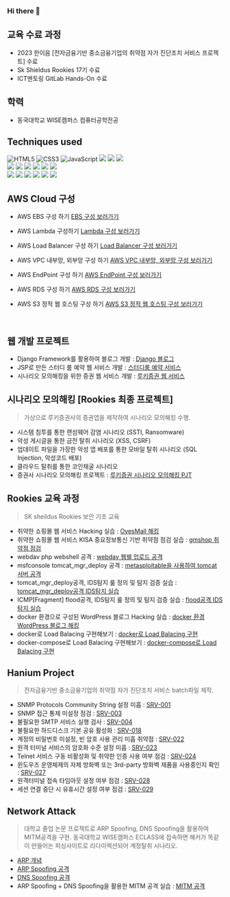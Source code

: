### Hi there 👋

## 교육 수료 과정
- 2023 한이음 [전자금융기반 중소금융기업의 취약점 자가 진단조치 서비스 프로젝트] 수료
- Sk Shieldus Rookies 17기 수료
- ICT멘토링 GitLab Hands-On 수료

## 학력
- 동국대학교 WISE캠퍼스 컴퓨터공학전공



## Techniques used
![HTML5](https://img.shields.io/badge/-HTML5-F05032?style=for-the-badge&logo=html5&logoColor=ffffff)
![CSS3](https://img.shields.io/badge/-CSS3-007ACC?style=for-the-badge&logo=css3)
![JavaScript](https://img.shields.io/badge/-JavaScript-%23F7DF1C?style=for-the-badge&logo=javascript&logoColor=000000&labelColor=%23F7DF1C&color=%23FFCE5A)
<img src="https://img.shields.io/badge/Python-3776AB?style=for-the-badge&logo=Python&logoColor=white">
<img src="https://img.shields.io/badge/django-092E20?style=for-the-badge&logo=django&logoColor=white">
<img src="https://img.shields.io/badge/oracle-F80000?style=for-the-badge&logo=oracle&logoColor=white"> 
<br>
<img src="https://img.shields.io/badge/mysql-4479A1?style=for-the-badge&logo=mysql&logoColor=white"> 
<img src="https://img.shields.io/badge/linux-FCC624?style=for-the-badge&logo=linux&logoColor=black"> 
<img src="https://img.shields.io/badge/aws-232F3E?style=for-the-badge&logo=amazonaws&logoColor=white"> 
<img src="https://img.shields.io/badge/apache tomcat-F8DC75?style=for-the-badge&logo=apachetomcat&logoColor=white">
<img src="https://img.shields.io/badge/bootstrap-7952B3?style=for-the-badge&logo=bootstrap&logoColor=white">
<img src="https://img.shields.io/badge/github-181717?style=for-the-badge&logo=github&logoColor=white">
<br>
<img src="https://img.shields.io/badge/git-F05032?style=for-the-badge&logo=git&logoColor=white">
<img src="https://img.shields.io/badge/wireshark-1679A7?style=for-the-badge&logo=wireshark&logoColor=white">
<img src="https://img.shields.io/badge/kali_linux-557C94?style=for-the-badge&logo=kali-linux&logoColor=white">
<img src="https://img.shields.io/badge/c-A8B9CC?style=for-the-badge&logo=c&logoColor=white">
<img src="https://img.shields.io/badge/java-007396?style=for-the-badge&logo=java&logoColor=white"> 
<img src="https://img.shields.io/badge/c++-00599C?style=for-the-badge&logo=c%2B%2B&logoColor=white">
<br>

## AWS Cloud 구성

- AWS EBS 구성 하기 <a href = "https://hanmin0512.github.io/cloud/AWS_EBS_Guide/"> EBS 구성 보러가기 </a>

- AWS Lambda 구성하기 <a href = "https://hanmin0512.github.io/cloud/AWS_Lambda_guide/"> Lambda 구성 보러가기 </a>

- AWS Load Balancer 구성 하기 <a href = "https://hanmin0512.github.io/cloud/AWS_Load_Balancer/"> Load Balancer 구성 보러가기 </a>


- AWS VPC 내부망, 외부망 구성 하기 <a href = "https://hanmin0512.github.io/cloud/VPC_guide/"> AWS VPC 내부망, 외부망 구성 보러가기 </a>

- AWS EndPoint 구성 하기  <a href = "https://hanmin0512.github.io/cloud/aws_EndPoint/"> AWS EndPoint 구성 보러가기 </a>

- AWS RDS 구성 하기 <a href = "https://hanmin0512.github.io/cloud/aws_RDS_guide/"> AWS RDS 구성 보러가기 </a>

- AWS S3 정적 웹 호스팅 구성 하기 <a href = "https://hanmin0512.github.io/cloud/aws_s3_guide/"> AWS S3 정적 웹 호스팅 구성 보러가기 </a>

<br>

## 웹 개발 프로젝트

- Django Framework를 활용하여 블로그 개발 : <a href = "https://hanmin0512.github.io/webproject/djangoBlog/"> Django 블로그 </a>
- JSP로 만든 스터디 룸 예약 웹 서비스 개발 : <a href ="https://hanmin0512.github.io/webproject/JSPDB/"> 스터디룸 예약 서비스 </a>
- 시나리오 모의해킹을 위한 증권 웹 서비스 개발 : <a href = "https://hanmin0512.github.io/webproject/rookiestock/"> 루키증권 웹 서비스 </a>


## 시나리오 모의해킹 [Rookies 최종 프로젝트]
> 가상으로 루키증권사의 증권앱을 제작하여 시나리오 모의해킹 수행.
- 시스템 침투를 통한 랜섬웨어 감염 시나리오 (SSTI, Ransomware) 
- 악성 게시글을 통한 금전 탈취 시나리오 (XSS, CSRF)
- 업데이트 파일을 가장한 악성 앱 배포를 통한 모바일 탈취 시나리오 (SQL Injection, 악성코드 배포)
- 클라우드 탈취를 통한 코인채굴 시나리오
- 증권사 시나리오 모의해킹 프로젝트 : <a href = "https://hanmin0512.github.io/security/Rookiestock/"> 루키증권 시나리오 모의해킹 PJT </a>

## Rookies 교육 과정
> SK sheildus Rookies 보안 기초 교육
- 취약한 쇼핑몰 웹 서비스 Hacking 실습 :  <a href = "https://hanmin0512.github.io/security/web_vuln_hack/"> OyesMall 해킹 </a>
- 취약한 쇼핑몰 웹 서비스 KISA 중요정보통신 기반 취약점 점검 실습 : <a href = "https://hanmin0512.github.io/security/web_checker/"> gmshop 취약점 점검 </a>
- webdav php webshell 공격 : <a href = "https://hanmin0512.github.io/security/metasploitable2_upload_webphpshell/"> webdav 웹쉘 업로드 공격 </a>
- msfconsole tomcat_mgr_deploy 공격 : <a href = "https://hanmin0512.github.io/security/metasploit2_tomcat_jsp_shell/"> metasploitable을 사용하여 tomcat 서버 공격 </a>
- tomcat_mgr_deploy공격, IDS탐지 룰 정의 및 탐지 검증 실습 : <a href = "https://hanmin0512.github.io/security/IDS_Detection_tomcat_mgr_deploy/"> tomcat_mgr_deploy공격 IDS탐지 실습 </a>
- ICMP[Fragment] flood공격, IDS탐지 룰 정의 및 탐지 검증 실습 : <a href = "https://hanmin0512.github.io/security/IDS_ICMP_Detection/"> flood공격 IDS 탐지 실습 </a>
- docker 환경으로 구성된 WordPress 블로그 Hacking 실습 : <a href = "https://hanmin0512.github.io/security/docker_wp_hack/"> docker 환경 WordPress 블로그 해킹 </a>
- docker로 Load Balacing 구현해보기 : <a href = "https://hanmin0512.github.io/security/docker_Load_Balancer/">  docker로 Load Balacing 구현 </a>
- docker-compose로 Load Balacing 구현해보기 : <a href = "https://hanmin0512.github.io/security/docker_compose_loadbalancer/"> docker-compose로 Load Balacing 구현 </a>


## Hanium Project
> 전자금융기반 중소금융기업의 취약점 자가 진단조치 서비스 batch파일 제작.
- SNMP Protocols Community String 설정 미흡 : <a href = "https://hanmin0512.github.io/security/SRV01/"> SRV-001 </a>
- SNMP 접근 통제 미설정 점검 : <a href = "https://hanmin0512.github.io/security/SRV03/"> SRV-003 </a>
- 불필요한 SMTP 서비스 실행 검사 : <a href = "https://hanmin0512.github.io/security/SRV04/"> SRV-004 </a>
- 불필요한 하드디스크 기본 공유 활성화 : <a href = "https://hanmin0512.github.io/security/SRV018//"> SRV-018 </a>
- 계정의 비밀번호 미설정, 빈 암호 사용 관리 미흡 취약점 : <a href = "https://hanmin0512.github.io/security/SRV022/"> SRV-022 </a>
- 원격 터미널 서비스의 암호화 수준 설정 미흡 : <a href = "https://hanmin0512.github.io/security/SRV023/"> SRV-023 </a>
- Telnet 서비스 구동 비활성화 및 취약한 인증 사용 여부 점검 : <a href = "https://hanmin0512.github.io/security/SRV024/"> SRV-024 </a>
- 윈도우즈 운영체제의 자체 방화벽 또는 3rd-party 방화벽 제품을 사용중인지 확인 : <a href = "https://hanmin0512.github.io/security/SRV027/"> SRV-027 </a>
- 원격터미널 접속 타임아웃 설정 여부 점검 : <a href = "https://hanmin0512.github.io/security/SRV028/"> SRV-028 </a>
- 세션 연결 중단 시 유휴시간 설정 여부 점검 : <a href = "https://hanmin0512.github.io/security/SRV-029/"> SRV-029 </a>


## Network Attack
> 대학교 졸업 논문 프로젝트로 ARP Spoofing, DNS Spoofing을 활용하여 MITM공격을 구현. 동국대학교 WISE캠퍼스 ECLASS에 접속하면 해커가 똑같이 만들어논 피싱사이트로 리다이렉션되어 계정탈취 시나리오.
- <a href= "https://hanmin0512.github.io/network/ARP/"> ARP 개념 </a>
- <a href= "https://github.com/hanmin0512/ARP_spoofing"> ARP Spoofing 공격 </a>
- <a href= "https://github.com/hanmin0512/DNS_spoofing"> DNS Spoofing 공격 </a>
- ARP Spoofing + DNS Spoofing을 활용한 MITM 공격 실습 : <a href= "https://hanmin0512.github.io/security/MITM/"> MITM 공격 </a>



